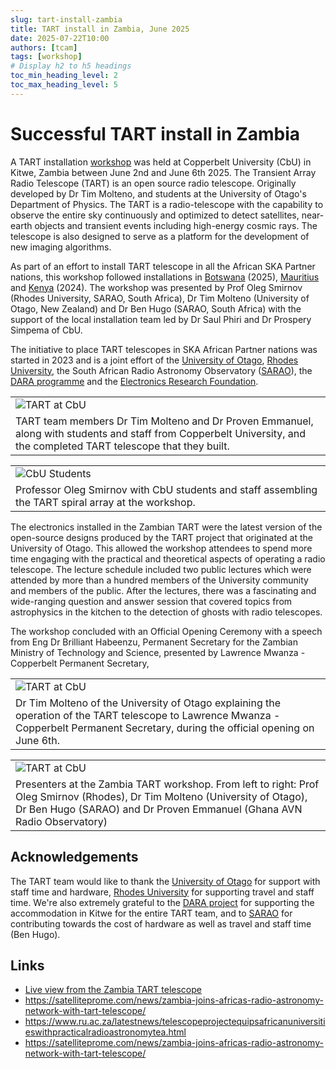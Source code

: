 ```yaml
---
slug: tart-install-zambia
title: TART install in Zambia, June 2025
date: 2025-07-22T10:00
authors: [tcam]
tags: [workshop]
# Display h2 to h5 headings
toc_min_heading_level: 2
toc_max_heading_level: 5
---
```


# Successful TART install in Zambia

A TART installation [workshop](/docs/install/workshop) was held at Copperbelt University (CbU) in Kitwe, Zambia between June 2nd and June 6th 2025. The Transient Array Radio Telescope (TART) is an open source radio telescope. Originally developed by Dr Tim Molteno, and students at the University of Otago's Department of Physics. The TART is a radio-telescope with the capability to observe the entire sky continuously and optimized to detect satellites, near-earth objects and transient events including high-energy cosmic rays. The telescope is also designed to serve as a platform for the development of new imaging algorithms.

As part of an effort to install TART telescope in all the African SKA Partner nations, this workshop followed installations in [Botswana](/blog/tart-install-botswana) (2025), [Mauritius](/blog/tart-install-udm) and [Kenya](/blog/tart-install-kenya) (2024). The workshop was presented by Prof Oleg Smirnov (Rhodes University, SARAO, South Africa), Dr Tim Molteno (University of Otago, New Zealand) and Dr Ben Hugo (SARAO, South Africa) with the support of the local installation team led by Dr Saul Phiri and Dr Prospery Simpema of CbU.

The initiative to place TART telescopes in SKA African Partner nations was started in 2023 and is a joint effort of the [University of Otago](https://www.otago.ac.nz), [Rhodes University](https://www.ru.ac.za), the South African Radio Astronomy Observatory ([SARAO](https://www.sarao.ac.za)), the [DARA programme](https://www.dara-project.org/) and the [Electronics Research Foundation](https://www.elec.ac.nz).

<!-- truncate -->

|  |
| --- |
| ![TART at CbU](/img/zambia_array_group.jpg) |
| TART team members Dr Tim Molteno and Dr Proven Emmanuel, along with students and staff from Copperbelt University, and the completed TART telescope that they built.  |

|  |
| --- |
| ![CbU Students](/img/zambia_array.jpg) |
| Professor Oleg Smirnov with CbU students and staff assembling the TART spiral array at the workshop.  |


The electronics installed in the Zambian TART were the latest version of the open-source designs produced by the TART project that originated at the University of Otago. This allowed the workshop attendees to spend more time engaging with the practical and theoretical aspects of operating a radio telescope. The lecture schedule included two public lectures which were attended by more than a hundred members of the University community and members of the public. After the lectures, there was a fascinating and wide-ranging question and answer session that covered topics from astrophysics in the kitchen to the detection of ghosts with radio telescopes.

The workshop concluded with an Official Opening Ceremony with a speech from Eng Dr Brilliant Habeenzu, Permanent Secretary for the Zambian Ministry of Technology and Science, presented by Lawrence Mwanza - Copperbelt Permanent Secretary,

|  |
| --- |
| ![TART at CbU](/img/tart_zambia_opening_tim2.jpg) |
|  Dr Tim Molteno of the University of Otago explaining the operation of the TART telescope to Lawrence Mwanza - Copperbelt Permanent Secretary, during the official opening on June 6th.   |


|  |
| --- |
| ![TART at CbU](/img/zambia_team.jpg) |
|  Presenters at the Zambia TART workshop. From left to right: Prof Oleg Smirnov (Rhodes), Dr Tim Molteno (University of Otago), Dr Ben Hugo (SARAO) and Dr Proven Emmanuel (Ghana AVN Radio Observatory)  |


## Acknowledgements

The TART team would like to thank the [University of Otago](https://www.otago.ac.nz) for support with staff time and hardware, [Rhodes University](https://ru.ac.za) for supporting travel and staff time. We're also extremely grateful to the [DARA project](https://www.dara-project.org/) for supporting the accommodation in Kitwe for the entire TART team, and to [SARAO](https://sarao.ac.za) for contributing towards the cost of hardware as well as travel and staff time (Ben Hugo).

## Links

* [Live view from the Zambia TART telescope](https://tart.elec.ac.nz/viewer/zm-cbu)
* https://satelliteprome.com/news/zambia-joins-africas-radio-astronomy-network-with-tart-telescope/
* https://www.ru.ac.za/latestnews/telescopeprojectequipsafricanuniversitieswithpracticalradioastronomytea.html
* https://satelliteprome.com/news/zambia-joins-africas-radio-astronomy-network-with-tart-telescope/
